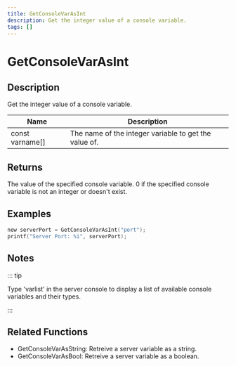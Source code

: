 ```yaml
---
title: GetConsoleVarAsInt
description: Get the integer value of a console variable.
tags: []
---
```


# GetConsoleVarAsInt

## Description

Get the integer value of a console variable.

| Name            | Description                                           |
| --------------- | ----------------------------------------------------- |
| const varname[] | The name of the integer variable to get the value of. |

## Returns

The value of the specified console variable. 0 if the specified console variable is not an integer or doesn't exist.

## Examples

```c
new serverPort = GetConsoleVarAsInt("port");
printf("Server Port: %i", serverPort);
```

## Notes

::: tip

Type 'varlist' in the server console to display a list of available console variables and their types.

:::

## Related Functions

- GetConsoleVarAsString: Retreive a server variable as a string.
- GetConsoleVarAsBool: Retreive a server variable as a boolean.

